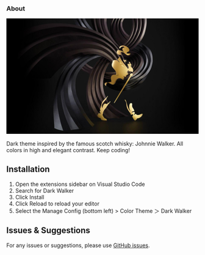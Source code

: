 ### About

![Logo](https://github.com/Miltonr87/Dark-Walker-Theme/blob/master/JWlogo.jpg)

Dark theme inspired by the famous scotch whisky: Johnnie Walker. All colors in high and elegant contrast. Keep coding!

## Installation

1. Open the extensions sidebar on Visual Studio Code
1. Search for Dark Walker
1. Click Install
1. Click Reload to reload your editor
1. Select the Manage Config (bottom left) > Color Theme ＞ Dark Walker

## Issues & Suggestions

For any issues or suggestions, please use [GitHub issues](https://github.com/Miltonr87/Dark-Walker-Theme/issues).

